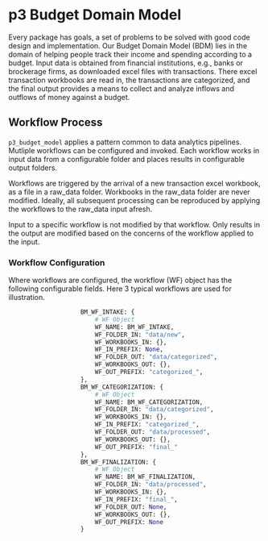 # p3 Budget Domain Model

Every package has goals, a set of problems to be solved with good code design and implementation. Our Budget Domain Model (BDM) lies in the domain of helping people track their income and spending according to a budget. Input data is obtained from financial institutions, e.g., banks or brockerage firms, as downloaded excel files with transactions. There excel transaction workbooks are read in, the transactions are categorized, and the final output provides a means to collect and analyze inflows and outflows of money against a budget.

## Workflow Process

`p3_budget_model` applies a pattern common to data analytics pipelines. Mutliple workflows can be configured and invoked. Each workflow works in input data from a configurable folder and places results in configurable output folders.

Workflows are triggered by the arrival of a new transaction excel workbook, as a file in a raw_data folder. Workbooks in the raw_data folder are never modified. Ideally, all subsequent processing can be reproduced by applying the workflows to the raw_data input afresh.

Input to a specific workflow is not modified by that workflow. Only results in the output are modified based on the concerns of the workflow applied to the input.

### Workflow Configuration

Where workflows are configured, the workflow (WF) object has the following configurable fields. Here 3 typical workflows are used for illustration.

```python
                    BM_WF_INTAKE: {
                        # WF Object
                        WF_NAME: BM_WF_INTAKE,
                        WF_FOLDER_IN: "data/new",
                        WF_WORKBOOKS_IN: {},
                        WF_IN_PREFIX: None,
                        WF_FOLDER_OUT: "data/categorized",
                        WF_WORKBOOKS_OUT: {},
                        WF_OUT_PREFIX: "categorized_",
                    },
                    BM_WF_CATEGORIZATION: {
                        # WF Object
                        WF_NAME: BM_WF_CATEGORIZATION,
                        WF_FOLDER_IN: "data/categorized",
                        WF_WORKBOOKS_IN: {},
                        WF_IN_PREFIX: "categorized_",
                        WF_FOLDER_OUT: "data/processed",
                        WF_WORKBOOKS_OUT: {},
                        WF_OUT_PREFIX: "final_"
                    },
                    BM_WF_FINALIZATION: {
                        # WF Object
                        WF_NAME: BM_WF_FINALIZATION,
                        WF_FOLDER_IN: "data/processed",
                        WF_WORKBOOKS_IN: {},
                        WF_IN_PREFIX: "final_",
                        WF_FOLDER_OUT: None,
                        WF_WORKBOOKS_OUT: {},
                        WF_OUT_PREFIX: None
                    }

```
